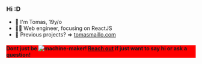 ### Hi :D

- 👋 I'm Tomas, 19y/o <br/>
- 👨‍💻 Web engineer, focusing on ReactJS <br/>
- 🧱 Previous projects? => [tomasmaillo.com](https://tomasmaillo.com/) <br/>


<h4 align="left" style="background-color:red"> Dont just be   <img src="https://komarev.com/ghpvc/?username=tomasmaillo&label=lurker%20num&color=ff44ff&style=flat" alt="machine-maker" />! <a href="https://discordapp.com/users/tomasmaillo#2792">Reach out</a> if just want to say hi or ask a question!</h4>
